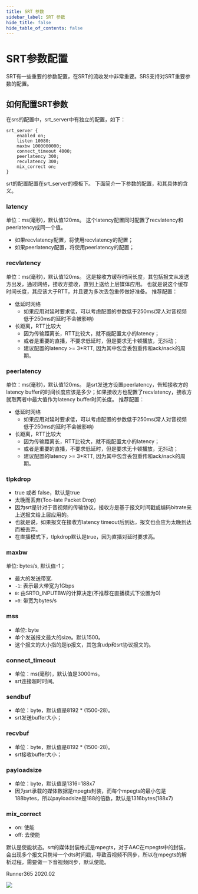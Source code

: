 ```yaml
---
title: SRT 参数
sidebar_label: SRT 参数
hide_title: false
hide_table_of_contents: false
---
```


# SRT参数配置

SRT有一些重要的参数配置，在SRT的流收发中非常重要。SRS支持对SRT重要参数的配置。

## 如何配置SRT参数

在srs的配置中，srt_server中有独立的配置，如下：
```
srt_server {
    enabled on;
    listen 10080;
    maxbw 1000000000;
    connect_timeout 4000;
    peerlatency 300;
    recvlatency 300;
    mix_correct on;
}
```
srt的配置配置在srt_server的模板下。
下面简介一下参数的配置，和其具体的含义。

### latency

单位：ms(毫秒)，默认值120ms。 
这个latency配置同时配置了recvlatency和peerlatency成同一个值。
* 如果recvlatency配置，将使用recvlatency的配置；
* 如果peerlatency配置，将使用peerlatency的配置；

### recvlatency

单位：ms(毫秒)，默认值120ms。 
这是接收方缓存时间长度，其包括报文从发送方出发，通过网络，接收方接收，直到上送给上层媒体应用。
也就是说这个缓存时间长度，其应该大于RTT，并且要为多次丢包重传做好准备。
推荐配置：
* 低延时网络 
    - 如果应用对延时要求低，可以考虑配置的参数低于250ms(常人对音视频低于250ms的延时不会被影响)
* 长距离，RTT比较大 
    - 因为传输距离长，RTT比较大，就不能配置太小的latency；
    - 或者是重要的直播，不要求低延时，但是要求无卡顿播放，无抖动；
    - 建议配置的latency >= 3*RTT, 因为其中包含丢包重传和ack/nack的周期。

### peerlatency

单位：ms(毫秒)，默认值120ms。 
是srt发送方设置peerlatency，告知接收方的latency buffer的时间长度应该是多少；如果接收方也配置了recvlatency，接收方就取两者中最大值作为latency buffer时间长度。
推荐配置：
* 低延时网络 
    - 如果应用对延时要求低，可以考虑配置的参数低于250ms(常人对音视频低于250ms的延时不会被影响)
* 长距离，RTT比较大 
    - 因为传输距离长，RTT比较大，就不能配置太小的latency；
    - 或者是重要的直播，不要求低延时，但是要求无卡顿播放，无抖动；
    - 建议配置的latency >= 3*RTT, 因为其中包含丢包重传和ack/nack的周期。

### tlpkdrop

- true 或者 false，默认是true 
- 太晚而丢弃(Too-late Packet Drop)
- 因为srt是针对于音视频的传输协议，接收方是基于报文时间戳或编码bitrate来上送报文给上层应用的。
- 也就是说，如果报文在接收方latency timeout后到达，报文也会应为太晚到达而被丢弃。
- 在直播模式下，tlpkdrop默认是true，因为直播对延时要求高。

### maxbw

单位: bytes/s, 默认值-1；
-  最大的发送带宽.
- `-1`: 表示最大带宽为1Gbps
- `0`: 由SRTO_INPUTBW的计算决定(不推荐在直播模式下设置为0)
- `>0`: 带宽为bytes/s

### mss

- 单位: byte 
- 单个发送报文最大的size。默认1500。
- 这个报文的大小指的是ip报文，其包含udp和srt协议报文的。

### connect_timeout

- 单位：ms(毫秒)，默认值是3000ms。 
- srt连接超时时间。

### sendbuf

- 单位：byte，默认值是8192 * (1500-28)。
- srt发送buffer大小；

### recvbuf

- 单位：byte，默认值是8192 * (1500-28)。
- srt接收buffer大小；

### payloadsize

- 单位：byte，默认值是1316=188x7 
- 因为srt承载的媒体数据是mpegts封装，而每个mpegts的最小包是188bytes，所以payloadsize是188的倍数，默认是1316bytes(188x7)

### mix_correct
* on: 使能
* off: 去使能

默认是使能状态。srt的媒体封装格式是mpegts，对于AAC在mpegts中的封装，会出现多个报文只携带一个dts时间戳，导致音视频不同步，所以在mpegts的解析过程，需要做一下音视频同步，默认使能。

Runner365 2020.02

![](https://ossrs.net/gif/v1/sls.gif?site=ossrs.io&path=/lts/doc/zh/v4/srt-params)


